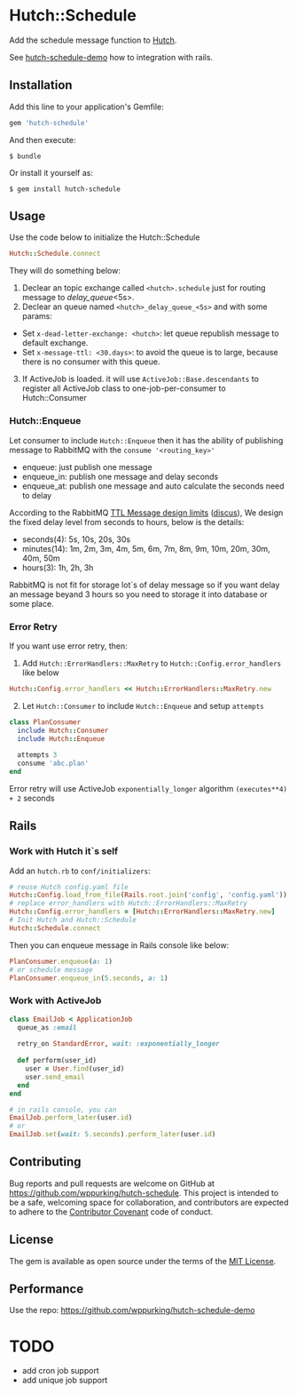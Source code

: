 # Hutch::Schedule

Add the schedule message function to [Hutch](https://github.com/gocardless/hutch).

See [hutch-schedule-demo](https://github.com/wppurking/hutch-schedule-demo) how to integration with rails.

## Installation

Add this line to your application's Gemfile:

```ruby
gem 'hutch-schedule'
```

And then execute:

    $ bundle

Or install it yourself as:

    $ gem install hutch-schedule

## Usage

Use the code below to initialize the Hutch::Schedule

```ruby
Hutch::Schedule.connect
```

They will do something below:

1. Declear an topic exchange called `<hutch>.schedule` just for routing message to <hutch>_delay_queue_<5s>.
2. Declear an queue named `<hutch>_delay_queue_<5s>` and with some params:
  - Set `x-dead-letter-exchange: <hutch>`: let queue republish message to default <hutch> exchange.
  - Set `x-message-ttl: <30.days>`: to avoid the queue is to large, because there is no consumer with this queue.
3. If ActiveJob is loaded. it will use `ActiveJob::Base.descendants` to register all ActiveJob class to one-job-per-consumer to Hutch::Consumer 

### Hutch::Enqueue
Let consumer to include `Hutch::Enqueue` then it has the ability of publishing message to RabbitMQ with the `consume '<routing_key>'`

* enqueue: just publish one message
* enqueue_in: publish one message and delay <interval> seconds
* enqueue_at: publish one message and auto calculate the <interval> seconds need to delay

According to the RabbitMQ [TTL Message design limits](http://www.rabbitmq.com/ttl.html#per-message-ttl-caveats) ([discus](https://github.com/rebus-org/Rebus/issues/594#issuecomment-289961537)),
We design the fixed delay level from seconds to hours, below is the details:

* seconds(4): 5s, 10s, 20s, 30s
* minutes(14): 1m, 2m, 3m, 4m, 5m, 6m, 7m, 8m, 9m, 10m, 20m, 30m, 40m, 50m
* hours(3): 1h, 2h, 3h

RabbitMQ is not fit for storage lot`s of delay message so if you want delay an message beyand 3 hours so you need to storage it
into database or some place.

### Error Retry
If you want use error retry, then:

1. Add `Hutch::ErrorHandlers::MaxRetry` to `Hutch::Config.error_handlers` like below
```ruby
Hutch::Config.error_handlers << Hutch::ErrorHandlers::MaxRetry.new
```

2. Let `Hutch::Consumer` to include `Hutch::Enqueue` and setup `attempts`
```ruby
class PlanConsumer
  include Hutch::Consumer
  include Hutch::Enqueue
  
  attempts 3
  consume 'abc.plan'
end
```

Error retry will use ActiveJob `exponentially_longer` algorithm `(executes**4) + 2` seconds


## Rails

### Work with Hutch it`s self
Add an `hutch.rb` to `conf/initializers`:
```ruby
# reuse Hutch config.yaml file
Hutch::Config.load_from_file(Rails.root.join('config', 'config.yaml'))
# replace error_handlers with Hutch::ErrorHandlers::MaxRetry
Hutch::Config.error_handlers = [Hutch::ErrorHandlers::MaxRetry.new]
# Init Hutch and Hutch::Schedule
Hutch::Schedule.connect
```

Then you can enqueue message in Rails console like below:
```ruby
PlanConsumer.enqueue(a: 1)
# or schedule message
PlanConsumer.enqueue_in(5.seconds, a: 1)
```

### Work with ActiveJob
```ruby
class EmailJob < ApplicationJob
  queue_as :email
  
  retry_on StandardError, wait: :exponentially_longer
  
  def perform(user_id)
    user = User.find(user_id)
    user.send_email
  end
end

# in rails console, you can
EmailJob.perform_later(user.id)
# or
EmailJob.set(wait: 5.seconds).perform_later(user.id)
```

## Contributing

Bug reports and pull requests are welcome on GitHub at https://github.com/wppurking/hutch-schedule. This project is intended to be a safe, welcoming space for collaboration, and contributors are expected to adhere to the [Contributor Covenant](http://contributor-covenant.org) code of conduct.


## License

The gem is available as open source under the terms of the [MIT License](http://opensource.org/licenses/MIT).

## Performance
Use the repo: https://github.com/wppurking/hutch-schedule-demo

# TODO
* add cron job support
* add unique job support
